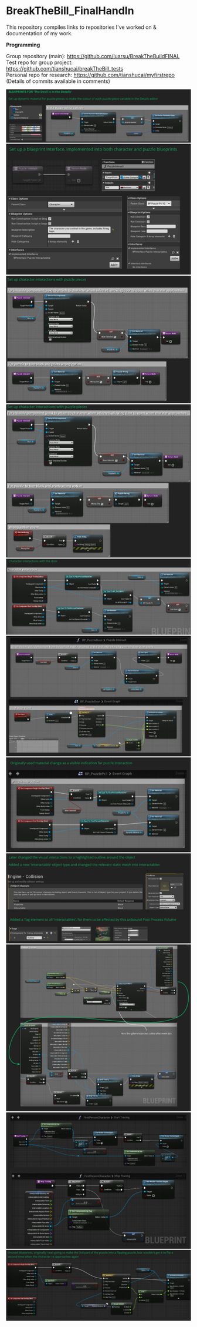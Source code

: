 # BreakTheBill_FinalHandIn
This repository compiles links to repositories I've worked on &amp; documentation of my work. <br />

**Programming**

Group repository (main): https://github.com/luarsu/BreakTheBuildFINAL <br />
Test repo for group project: https://github.com/tianshucai/breakTheBill_tests <br />
Personal repo for research: https://github.com/tianshucai/myfirstrepo <br />
(Details of commits available in comments) <br />

![001](https://raw.githubusercontent.com/tianshucai/Term_1_Programming_Modelling_HandIn/master/Programming/001.png)
![002](https://raw.githubusercontent.com/tianshucai/Term_1_Programming_Modelling_HandIn/master/Programming/002.png)
![003](https://raw.githubusercontent.com/tianshucai/Term_1_Programming_Modelling_HandIn/master/Programming/003.png)
![004](https://raw.githubusercontent.com/tianshucai/Term_1_Programming_Modelling_HandIn/master/Programming/004.png)
![005](https://raw.githubusercontent.com/tianshucai/Term_1_Programming_Modelling_HandIn/master/Programming/005.png)
![006](https://raw.githubusercontent.com/tianshucai/Term_1_Programming_Modelling_HandIn/master/Programming/006.png)
![007](https://raw.githubusercontent.com/tianshucai/Term_1_Programming_Modelling_HandIn/master/Programming/007.png)
![008](https://raw.githubusercontent.com/tianshucai/Term_1_Programming_Modelling_HandIn/master/Programming/008.png)
![009](https://raw.githubusercontent.com/tianshucai/Term_1_Programming_Modelling_HandIn/master/Programming/009.png)
![010](https://raw.githubusercontent.com/tianshucai/Term_1_Programming_Modelling_HandIn/master/Programming/010.png)
![011](https://raw.githubusercontent.com/tianshucai/Term_1_Programming_Modelling_HandIn/master/Programming/011.png)

